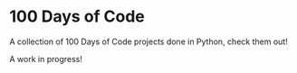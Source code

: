 # 100 Days of Code

A collection of 100 Days of Code projects done in Python, check them out!

A work in progress!
